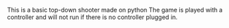This is a basic top-down shooter made on python
The game is played with a controller and will not run if there is no controller plugged in.